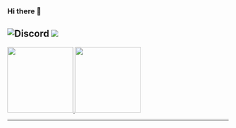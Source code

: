 ### Hi there 👋
![Discord](https://img.shields.io/discord/491175207122370581?color=black&label=Discord&logo=discord)
![](https://img.shields.io/endpoint?url=https://dev.discordprofiles.me/api/badge/vscode/491174779278065689) 
---

<a href="https://github.com/isBibong">
  <img height="150em" src="https://github-readme-stats.vercel.app/api?username=isBibong&theme=buefy&show_icons=true" />
  <img height="150em" src="https://github-readme-stats.vercel.app/api/top-langs/?username=isBibong&theme=buefy&layout=compact" />
</a>

---
